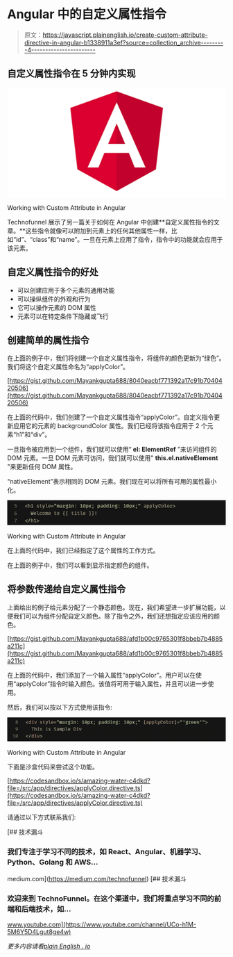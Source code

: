 # Angular 中的自定义属性指令

> 原文：<https://javascript.plainenglish.io/create-custom-attribute-directive-in-angular-b1338911a3ef?source=collection_archive---------4----------------------->

## 自定义属性指令在 5 分钟内实现

![](img/37f9e3f8b944d331fb0f7bcf7ed15af6.png)

Working with Custom Attribute in Angular

Technofunnel 展示了另一篇关于如何在 Angular 中创建**自定义属性指令的文章。**这些指令就像可以附加到元素上的任何其他属性一样，比如“id”、“class”和“name”。一旦在元素上应用了指令，指令中的功能就会应用于该元素。

## 自定义属性指令的好处

*   可以创建应用于多个元素的通用功能
*   可以操纵组件的外观和行为
*   它可以操作元素的 DOM 属性
*   元素可以在特定条件下隐藏或飞行

## 创建简单的属性指令

在上面的例子中，我们将创建一个自定义属性指令，将组件的颜色更新为“绿色”。我们将这个自定义属性命名为“applyColor”。

[https://gist.github.com/Mayankgupta688/8040eacbf771392a17c91b7040420506](https://gist.github.com/Mayankgupta688/8040eacbf771392a17c91b7040420506)

在上面的代码中，我们创建了一个自定义属性指令“applyColor”。自定义指令更新应用它的元素的 backgroundColor 属性。我们已经将该指令应用于 2 个元素“h1”和“div”。

一旦指令被应用到一个组件，我们就可以使用“ **el: ElementRef** ”来访问组件的 DOM 元素。一旦 DOM 元素可访问，我们就可以使用" **this.el.nativeElement** "来更新任何 DOM 属性。

“nativeElement”表示相同的 DOM 元素。我们现在可以将所有可用的属性最小化。

![](img/91af74bc59a4bdcd820f6248a54404b3.png)

Working with Custom Attribute in Angular

在上面的代码中，我们已经指定了这个属性的工作方式。

在上面的例子中，我们可以看到显示指定颜色的组件。

## 将参数传递给自定义属性指令

上面给出的例子给元素分配了一个静态颜色。现在，我们希望进一步扩展功能，以便我们可以为组件分配自定义颜色。除了指令之外，我们还想指定应该应用的颜色。

[https://gist.github.com/Mayankgupta688/afd1b00c9765301f8bbeb7b4885a211c](https://gist.github.com/Mayankgupta688/afd1b00c9765301f8bbeb7b4885a211c)

在上面的代码中，我们添加了一个输入属性“applyColor”。用户可以在使用“applyColor”指令时输入颜色。该值将可用于输入属性，并且可以进一步使用。

然后，我们可以按以下方式使用该指令:

![](img/e0e560c8c2a122fc181b9d0c7c8d62b2.png)

Working with Custom Attribute in Angular

下面是沙盒代码来尝试这个功能。

[https://codesandbox.io/s/amazing-water-c4dkd?file=/src/app/directives/applyColor.directive.ts](https://codesandbox.io/s/amazing-water-c4dkd?file=/src/app/directives/applyColor.directive.ts)

请通过以下方式联系我们:

[](https://medium.com/technofunnel) [## 技术漏斗

### 我们专注于学习不同的技术，如 React、Angular、机器学习、Python、Golang 和 AWS…

medium.com](https://medium.com/technofunnel) [](https://www.youtube.com/channel/UCo-h1M-5M6Y5D4Lgut8ge4w) [## 技术漏斗

### 欢迎来到 TechnoFunnel。在这个渠道中，我们将重点学习不同的前端和后端技术，如…

www.youtube.com](https://www.youtube.com/channel/UCo-h1M-5M6Y5D4Lgut8ge4w) 

*更多内容请看*[*plain English . io*](http://plainenglish.io/)